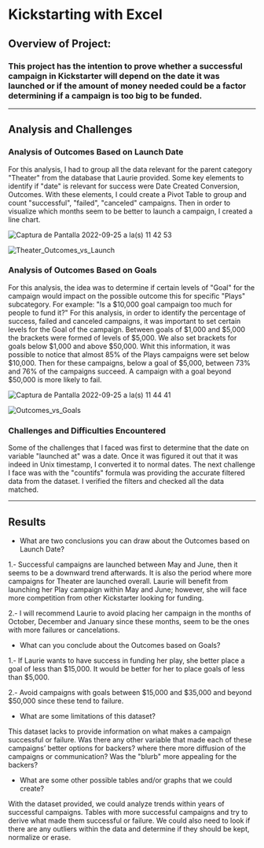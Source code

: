 # Kickstarting with Excel

## Overview of Project:

### This project has the intention to prove whether a successful campaign in Kickstarter will depend on the date it was launched or if the amount of money needed could be a factor determining if a campaign is too big to be funded.

---

## Analysis and Challenges

### Analysis of Outcomes Based on Launch Date

For this analysis, I had to group all the data relevant for the parent category "Theater" from the database that Laurie provided. Some key elements to identify if "date" is relevant for success were Date Created Conversion, Outcomes. With these elements, I could create a Pivot Table to group and count "successful", "failed", "canceled" campaigns. Then in order to visualize which months seem to be better to launch a campaign, I created a line chart.


![Captura de Pantalla 2022-09-25 a la(s) 11 42 53](https://user-images.githubusercontent.com/113866707/192155064-0c056251-167d-491f-88b9-a75dd99cd999.png)


![Theater_Outcomes_vs_Launch](https://user-images.githubusercontent.com/113866707/192155101-cd58a6bf-6db0-46a8-9bd1-6342207b5764.png)


### Analysis of Outcomes Based on Goals

For this analysis, the idea was to determine if certain levels of "Goal" for the campaign would impact on the possible outcome this for specific "Plays" subcategory. For example: "Is a $10,000 goal campaign too much for people to fund it?" For this analysis, in order to identify the percentage of success, failed and canceled campaigns, it was important to set certain levels for the Goal of the campaign. Between goals of $1,000 and $5,000 the brackets were formed of levels of $5,000. We also set brackets for goals below $1,000 and above $50,000. Whit this information, it was possible to notice that almost 85% of the Plays campaigns were set below $10,000. Then for these campaigns, below a goal of $5,000, between 73% and 76% of the campaigns succeed. A campaign with a goal beyond $50,000 is more likely to fail.

![Captura de Pantalla 2022-09-25 a la(s) 11 44 41](https://user-images.githubusercontent.com/113866707/192155150-3bec5a11-ad33-42d8-a4bb-703ff25afd24.png)

![Outcomes_vs_Goals](https://user-images.githubusercontent.com/113866707/192155155-4151d169-bc9c-4473-ae80-51fb40c8735d.png)


### Challenges and Difficulties Encountered

Some of the challenges that I faced was first to determine that the date on variable "launched at" was a date. Once it was figured it out that it was indeed in Unix timestamp, I converted it to normal dates. The next challenge I face was with the "countifs" formula was providing the accurate filtered data from the dataset. I verified the filters and checked all the data matched.

---

## Results

- What are two conclusions you can draw about the Outcomes based on Launch Date?

1.- Successful campaigns are launched between May and June, then it seems to be a downward trend afterwards. It is also the period where more campaigns for Theater are launched overall. Laurie will benefit from launching her Play campaign within May and June; however, she will face more competition from other Kickstarter looking for funding.

2.- I will recommend Laurie to avoid placing her campaign in the months of October, December and January since these months, seem to be the ones with more failures or cancelations.

- What can you conclude about the Outcomes based on Goals?

1.- If Laurie wants to have success in funding her play, she better place a goal of less than $15,000. It would be better for her to place goals of less than $5,000.

2.- Avoid campaigns with goals between $15,000 and $35,000 and beyond $50,000 since these tend to failure.

- What are some limitations of this dataset?

This dataset lacks to provide information on what makes a campaign successful or failure. Was there any other variable that made each of these campaigns’ better options for backers? where there more diffusion of the campaigns or communication? Was the "blurb" more appealing for the backers?  

- What are some other possible tables and/or graphs that we could create?

With the dataset provided, we could analyze trends within years of successful campaigns. Tables with more successful campaigns and try to derive what made them successful or failure. We could also need to look if there are any outliers within the data and determine if they should be kept, normalize or erase.
